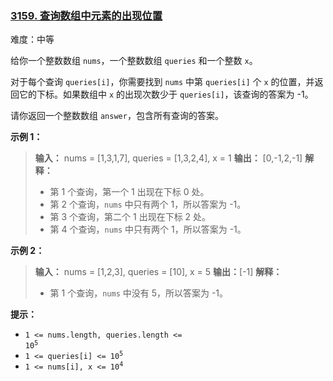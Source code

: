 ### [3159\. 查询数组中元素的出现位置](https://leetcode.cn/problems/find-occurrences-of-an-element-in-an-array/)

难度：中等

给你一个整数数组 `nums`，一个整数数组 `queries` 和一个整数 `x`。

对于每个查询 `queries[i]`，你需要找到 `nums` 中第 `queries[i]` 个 `x` 的位置，并返回它的下标。如果数组中 `x` 的出现次数少于 `queries[i]`，该查询的答案为 -1。

请你返回一个整数数组 `answer`，包含所有查询的答案。

**示例 1：**

> **输入：** nums = [1,3,1,7], queries = [1,3,2,4], x = 1
> **输出：** [0,-1,2,-1]
> **解释：**
>
> - 第 1 个查询，第一个 1 出现在下标 0 处。
> - 第 2 个查询，`nums` 中只有两个 1，所以答案为 -1。
> - 第 3 个查询，第二个 1 出现在下标 2 处。
> - 第 4 个查询，`nums` 中只有两个 1，所以答案为 -1。

**示例 2：**

> **输入：** nums = [1,2,3], queries = [10], x = 5
> **输出：**[-1]
> **解释：**
>
> - 第 1 个查询，`nums` 中没有 5，所以答案为 -1。

**提示：**

- <code>1 <= nums.length, queries.length <= 10<sup>5</sup></code>
- <code>1 <= queries[i] <= 10<sup>5</sup></code>
- <code>1 <= nums[i], x <= 10<sup>4</sup></code>
